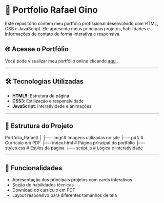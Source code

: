 # 💼 Portfolio Rafael Gino

Este repositório contém meu portfólio profissional desenvolvido com HTML, CSS e JavaScript. Ele apresenta meus principais projetos, habilidades e informações de contato de forma interativa e responsiva.

## 🌐 Acesse o Portfólio

Você pode visualizar meu portfólio online clicando [aqui](https://portfolio-rafael-azure.vercel.app).

---

## 🛠️ Tecnologias Utilizadas

- **HTML5**: Estrutura da página
- **CSS3**: Estilização e responsividade
- **JavaScript**: Interatividade e animações

---

## 📁 Estrutura do Projeto

Portfolio_Rafael/
│
├── img/ # Imagens utilizadas no site
├── pdf/ # Currículo em PDF
├── index.html # Página principal do portfólio
├── styles.css # Estilos da página
├── script.js # Lógica e interatividade

---

## 📌 Funcionalidades

- Apresentação dos principais projetos com cards interativos
- Seção de habilidades técnicas
- Download do currículo em PDF
- Layout responsivo para diferentes tamanhos de tela
